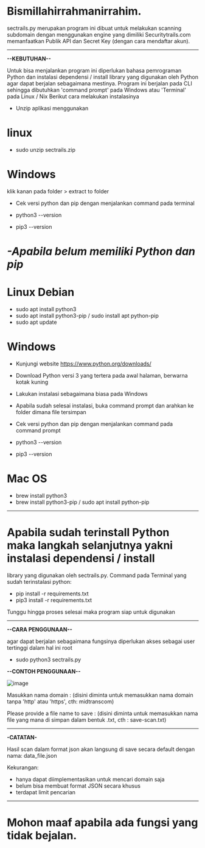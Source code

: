 # Bismillahirrahmanirrahim.

sectrails.py merupakan program ini dibuat untuk melakukan scanning subdomain dengan menggunakan 
engine yang dimiliki Securitytrails.com memanfaatkan Publik API dan Secret Key (dengan cara 
mendaftar akun).

----------------------------------------------------------------------------------------

**--KEBUTUHAN--**

Untuk bisa menjalankan program ini diperlukan bahasa pemrograman Python dan instalasi dependensi / 
install library yang digunakan oleh Python agar dapat berjalan sebagaimana mestinya. Program ini 
berjalan pada CLI sehingga dibutuhkan 'command prompt' pada Windows atau 'Terminal' pada Linux / Nix 
Berikut cara melakukan instalasinya

- Unzip aplikasi menggunakan
# linux

- sudo unzip sectrails.zip

# Windows

klik kanan pada folder > extract to folder

- Cek versi python dan pip dengan menjalankan command pada terminal

- python3 --version
- pip3 --version

# _-Apabila belum memiliki Python dan pip_
# Linux Debian

- sudo apt install python3
- sudo apt install python3-pip / sudo install apt python-pip
- sudo apt update

# Windows 

- Kunjungi website https://www.python.org/downloads/
- Download Python versi 3 yang tertera pada awal halaman, berwarna kotak kuning
- Lakukan instalasi sebagaimana biasa pada Windows
- Apabila sudah selesai instalasi, buka command prompt dan arahkan ke folder dimana file tersimpan
- Cek versi python dan pip dengan menjalankan command pada command prompt

- python3 --version
- pip3 --version

# Mac OS

- brew install python3
- brew install python3-pip / sudo apt install  python-pip

----------------------------------------------------------------------------------------

# Apabila sudah terinstall Python maka langkah selanjutnya yakni instalasi dependensi / install 
library yang digunakan oleh sectrails.py. Command pada Terminal yang sudah terinstalasi python:

- pip install -r requirements.txt
- pip3 install -r requirements.txt

Tunggu hingga proses selesai maka program siap untuk digunakan

----------------------------------------------------------------------------------------

**--CARA PENGGUNAAN--**

agar dapat berjalan sebagaimana fungsinya diperlukan akses sebagai user tertinggi dalam hal ini 
root

- sudo python3 sectrails.py

**--CONTOH PENGGUNAAN--**

![image](https://user-images.githubusercontent.com/95019755/149065432-89efa32a-4b8e-40dd-93f9-0438f3a8a3f9.png)

Masukkan nama domain : (disini diminta untuk memasukkan nama domain tanpa 'http' atau 'https', 
cth: midtranscom)

Please provide a file name to save : (disini diminta untuk memasukkan nama file yang mana di simpan 
dalam bentuk .txt, cth : save-scan.txt)

----------------------------------------------------------------------------------------

**-CATATAN-**

Hasil scan dalam format json akan langsung di save secara default dengan nama:
data_file.json

Kekurangan:
- hanya dapat diimplementasikan untuk mencari domain saja
- belum bisa membuat format JSON secara khusus
- terdapat limit pencarian

----------------------------------------------------------------------------------------

# Mohon maaf apabila ada fungsi yang tidak bejalan.
